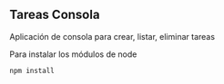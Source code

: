 ## Tareas Consola

Aplicación de consola para crear, listar, eliminar tareas

Para instalar los módulos de node

```npm install```